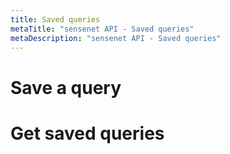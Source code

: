 ```yaml
---
title: Saved queries
metaTitle: "sensenet API - Saved queries"
metaDescription: "sensenet API - Saved queries"
---
```


# Save a query

# Get saved queries
